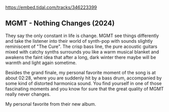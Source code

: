 https://embed.tidal.com/tracks/346223399

## MGMT - Nothing Changes (2024)

They say the only constant in life is change. MGMT see things differently and
take the listener into their world of synth-pop with sounds slightly
reminiscent of "The Cure". The crisp bass line, the pure acoustic guitars mixed
with catchy synths surrounds you like a warm musical blanket and awakens the
faint idea that after a long, dark winter there maybe will be warmth and light
again sometime.

Besides the grand finale, my personal favorite moment of the song
is at about 02:28, where you are suddenly hit by a bass drum, accompanied by
some kind of distorted harmonica sound. You find yourself in one of those
fascinating moments and you know for sure that the great quality of MGMT really
never changes.

My personal favorite from their new album.
